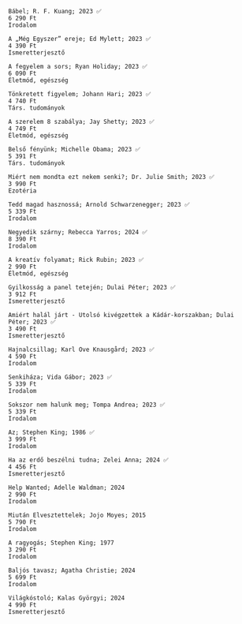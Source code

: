 
    Bábel; R. F. Kuang; 2023 ✅
    6 290 Ft
    Irodalom

    A „Még Egyszer” ereje; Ed Mylett; 2023 ✅
    4 390 Ft
    Ismeretterjesztő

    A fegyelem a sors; Ryan Holiday; 2023 ✅
    6 090 Ft
    Életmód, egészség

    Tönkretett figyelem; Johann Hari; 2023 ✅
    4 740 Ft
    Társ. tudományok

    A szerelem 8 szabálya; Jay Shetty; 2023 ✅
    4 749 Ft
    Életmód, egészség

    Belső fényünk; Michelle Obama; 2023 ✅
    5 391 Ft
    Társ. tudományok

    Miért nem mondta ezt nekem senki?; Dr. Julie Smith; 2023 ✅
    3 990 Ft
    Ezotéria

    Tedd magad hasznossá; Arnold Schwarzenegger; 2023 ✅
    5 339 Ft
    Irodalom

    Negyedik szárny; Rebecca Yarros; 2024 ✅
    8 390 Ft
    Irodalom

    A kreatív folyamat; Rick Rubin; 2023 ✅
    2 990 Ft
    Életmód, egészség

    Gyilkosság a panel tetején; Dulai Péter; 2023 ✅
    3 912 Ft
    Ismeretterjesztő
    
    Amiért halál járt - Utolsó kivégzettek a Kádár-korszakban; Dulai Péter; 2023 ✅
    3 490 Ft
    Ismeretterjesztő

    Hajnalcsillag; Karl Ove Knausgård; 2023 ✅
    4 590 Ft
    Irodalom

    Senkiháza; Vida Gábor; 2023 ✅
    5 339 Ft
    Irodalom

    Sokszor nem halunk meg; Tompa Andrea; 2023 ✅
    5 339 Ft
    Irodalom

    Az; Stephen King; 1986 ✅
    3 999 Ft
    Irodalom

    Ha az erdő beszélni tudna; Zelei Anna; 2024 ✅
    4 456 Ft
    Ismeretterjesztő

    Help Wanted; Adelle Waldman; 2024
    2 990 Ft
    Irodalom

    Miután Elvesztettelek; Jojo Moyes; 2015
    5 790 Ft
    Irodalom

    A ragyogás; Stephen King; 1977
    3 290 Ft
    Irodalom

    Baljós tavasz; Agatha Christie; 2024
    5 699 Ft
    Irodalom

    Világkóstoló; Kalas Györgyi; 2024
    4 990 Ft
    Ismeretterjesztő